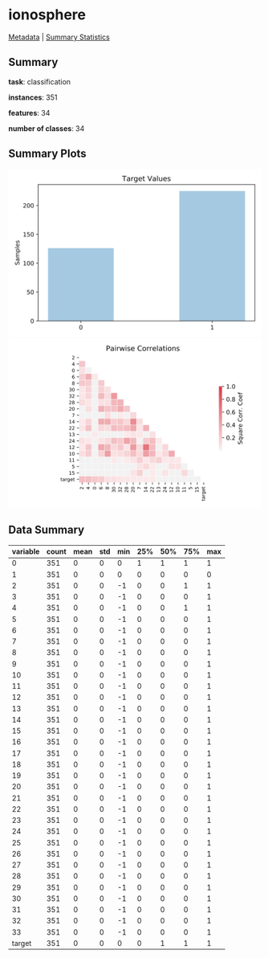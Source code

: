 # ionosphere

[Metadata](metadata.yaml) | [Summary Statistics](summary_stats.csv)

## Summary

**task**: classification

**instances**: 351

**features**: 34

**number of classes**: 34

## Summary Plots

![Labels](label.svg)
![Corr](corr.svg)

## Data Summary

|	variable	|	count	|	mean	|	std	|	min	|	25%	|	50%	|	75%	|	max|
| --- | --- | --- | --- | --- | --- | --- | --- | --- |
|	0	|	351	|	0	|	0	|	0	|	1	|	1	|	1	|	1
|	1	|	351	|	0	|	0	|	0	|	0	|	0	|	0	|	0
|	2	|	351	|	0	|	0	|	-1	|	0	|	0	|	1	|	1
|	3	|	351	|	0	|	0	|	-1	|	0	|	0	|	0	|	1
|	4	|	351	|	0	|	0	|	-1	|	0	|	0	|	1	|	1
|	5	|	351	|	0	|	0	|	-1	|	0	|	0	|	0	|	1
|	6	|	351	|	0	|	0	|	-1	|	0	|	0	|	0	|	1
|	7	|	351	|	0	|	0	|	-1	|	0	|	0	|	0	|	1
|	8	|	351	|	0	|	0	|	-1	|	0	|	0	|	0	|	1
|	9	|	351	|	0	|	0	|	-1	|	0	|	0	|	0	|	1
|	10	|	351	|	0	|	0	|	-1	|	0	|	0	|	0	|	1
|	11	|	351	|	0	|	0	|	-1	|	0	|	0	|	0	|	1
|	12	|	351	|	0	|	0	|	-1	|	0	|	0	|	0	|	1
|	13	|	351	|	0	|	0	|	-1	|	0	|	0	|	0	|	1
|	14	|	351	|	0	|	0	|	-1	|	0	|	0	|	0	|	1
|	15	|	351	|	0	|	0	|	-1	|	0	|	0	|	0	|	1
|	16	|	351	|	0	|	0	|	-1	|	0	|	0	|	0	|	1
|	17	|	351	|	0	|	0	|	-1	|	0	|	0	|	0	|	1
|	18	|	351	|	0	|	0	|	-1	|	0	|	0	|	0	|	1
|	19	|	351	|	0	|	0	|	-1	|	0	|	0	|	0	|	1
|	20	|	351	|	0	|	0	|	-1	|	0	|	0	|	0	|	1
|	21	|	351	|	0	|	0	|	-1	|	0	|	0	|	0	|	1
|	22	|	351	|	0	|	0	|	-1	|	0	|	0	|	0	|	1
|	23	|	351	|	0	|	0	|	-1	|	0	|	0	|	0	|	1
|	24	|	351	|	0	|	0	|	-1	|	0	|	0	|	0	|	1
|	25	|	351	|	0	|	0	|	-1	|	0	|	0	|	0	|	1
|	26	|	351	|	0	|	0	|	-1	|	0	|	0	|	0	|	1
|	27	|	351	|	0	|	0	|	-1	|	0	|	0	|	0	|	1
|	28	|	351	|	0	|	0	|	-1	|	0	|	0	|	0	|	1
|	29	|	351	|	0	|	0	|	-1	|	0	|	0	|	0	|	1
|	30	|	351	|	0	|	0	|	-1	|	0	|	0	|	0	|	1
|	31	|	351	|	0	|	0	|	-1	|	0	|	0	|	0	|	1
|	32	|	351	|	0	|	0	|	-1	|	0	|	0	|	0	|	1
|	33	|	351	|	0	|	0	|	-1	|	0	|	0	|	0	|	1
|	target	|	351	|	0	|	0	|	0	|	0	|	1	|	1	|	1
